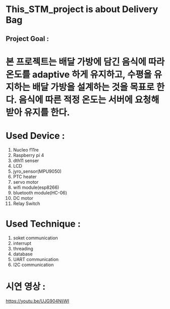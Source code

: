 # This_STM_project is about Delivery Bag
## Project Goal :
# 본 프로젝트는 배달 가방에 담긴 음식에 따라 온도를 adaptive 하게 유지하고, 수평을 유지하는 배달 가방을 설계하는 것을 목표로 한다. 음식에 따른 적정 온도는 서버에 요청해 받아 유지를 한다.

# Used Device :
1. Nucleo f11re<br>
2. Raspberry pi 4<br>
3. dth11 senser<br>
4. LCD<br>
5. jyro_sensor(MPU9050)<br>
6. PTC heater<br>
7. servo motor<br>
8. wifi module(esp8266)<br>
9. bluetooth module(HC-06)<br>
10. DC motor<br>
11. Relay Switch

# Used Technique :
1. soket communication<br>
2. interrupt<br>
3. threading<br>
4. database<br>
5. UART communication<br>
6. I2C communication


# 시연 영상 : 
https://youtu.be/UJG904NljWI


